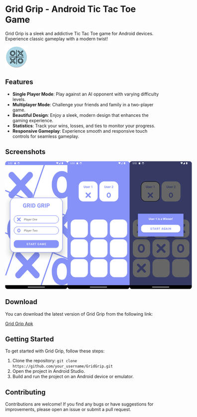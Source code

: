 # Grid Grip - Android Tic Tac Toe Game

Grid Grip is a sleek and addictive Tic Tac Toe game for Android devices. Experience classic gameplay with a modern twist!

![Grid Grip Logo](app/src/main/res/mipmap-hdpi/ic_launcher_round.webp)

## Features

- **Single Player Mode**: Play against an AI opponent with varying difficulty levels.
- **Multiplayer Mode**: Challenge your friends and family in a two-player game.
- **Beautiful Design**: Enjoy a sleek, modern design that enhances the gaming experience.
- **Statistics**: Track your wins, losses, and ties to monitor your progress.
- **Responsive Gameplay**: Experience smooth and responsive touch controls for seamless gameplay.

## Screenshots
<div style="display: flex; justify-content: space-between;">
    <img src="app/src/main/res/drawable/Homepage.png" alt="Homepage" width="200">
    <img src="app/src/main/res/drawable/Gridbox.png" alt="Gameplay" width="200">
    <img src="app/src/main/res/drawable/Output.png" alt="Result" width="200">
</div>

## Download

You can download the latest version of Grid Grip from the following link:

[Grid Grip Apk](Grid_Grip.apk)

## Getting Started

To get started with Grid Grip, follow these steps:

1. Clone the repository: `git clone https://github.com/your_username/GridGrip.git`
2. Open the project in Android Studio.
3. Build and run the project on an Android device or emulator.

## Contributing

Contributions are welcome! If you find any bugs or have suggestions for improvements, please open an issue or submit a pull request. 
